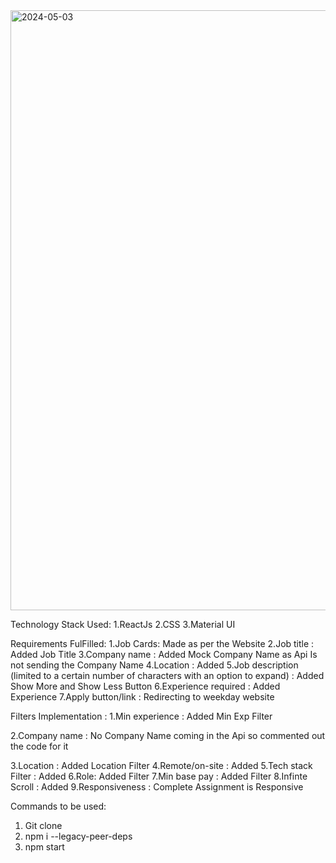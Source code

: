 <img width="960" alt="2024-05-03" src="https://github.com/AmanDubey001/WeekDay_Assignment/assets/98492153/1cf2cd0a-ffea-4200-b848-d262cf670f0e">

Technology Stack Used:
1.ReactJs
2.CSS
3.Material UI

Requirements FulFilled:
1.Job Cards: Made as per the Website
2.Job title : Added Job Title
3.Company name : Added Mock Company Name as Api Is not sending the Company Name
4.Location : Added
5.Job description (limited to a certain number of characters with an option to expand) : Added Show More and Show Less Button
6.Experience required : Added Experience
7.Apply button/link : Redirecting to weekday website



Filters Implementation : 
1.Min experience : Added Min Exp Filter

2.Company name : No Company Name coming in the Api so commented out the code for it 

3.Location : Added Location Filter
4.Remote/on-site : Added 
5.Tech stack Filter : Added
6.Role: Added Filter
7.Min base pay : Added Filter
8.Infinte Scroll : Added
9.Responsiveness : Complete Assignment is Responsive

Commands to be used:
1. Git clone
2. npm i --legacy-peer-deps
3. npm start



